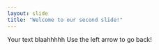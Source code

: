 ```yaml
---
layout: slide
title: "Welcome to our second slide!"
---
```

Your text blaahhhhh
Use the left arrow to go back!